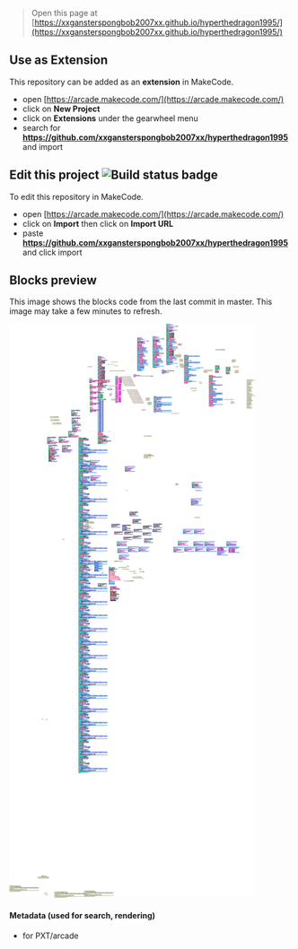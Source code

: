  


> Open this page at [https://xxgansterspongbob2007xx.github.io/hyperthedragon1995/](https://xxgansterspongbob2007xx.github.io/hyperthedragon1995/)

## Use as Extension

This repository can be added as an **extension** in MakeCode.

* open [https://arcade.makecode.com/](https://arcade.makecode.com/)
* click on **New Project**
* click on **Extensions** under the gearwheel menu
* search for **https://github.com/xxgansterspongbob2007xx/hyperthedragon1995** and import

## Edit this project ![Build status badge](https://github.com/xxgansterspongbob2007xx/hyperthedragon1995/workflows/MakeCode/badge.svg)

To edit this repository in MakeCode.

* open [https://arcade.makecode.com/](https://arcade.makecode.com/)
* click on **Import** then click on **Import URL**
* paste **https://github.com/xxgansterspongbob2007xx/hyperthedragon1995** and click import

## Blocks preview

This image shows the blocks code from the last commit in master.
This image may take a few minutes to refresh.

![A rendered view of the blocks](https://github.com/xxgansterspongbob2007xx/hyperthedragon1995/raw/master/.github/makecode/blocks.png)

#### Metadata (used for search, rendering)

* for PXT/arcade
<script src="https://makecode.com/gh-pages-embed.js"></script><script>makeCodeRender("{{ site.makecode.home_url }}", "{{ site.github.owner_name }}/{{ site.github.repository_name }}");</script>
